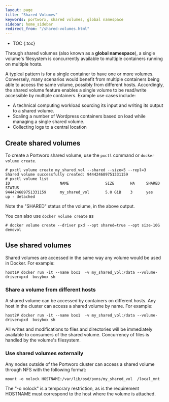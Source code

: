 ```yaml
---
layout: page
title: "Shared Volumes"
keywords: portworx, shared volumes, global namespace
sidebar: home_sidebar
redirect_from: "/shared-volumes.html"
---
```


* TOC
{:toc}

Through shared volumes (also known as a **global namespace**), a single volume's filesystem is concurrently available to multiple containers running on multiple hosts.

A typical pattern is for a single container to have one or more volumes. Conversely, many scenarios would benefit from multiple containers being able to access the same volume, possibly from different hosts. Accordingly, the shared volume feature enables a single volume to be read/write accessible by multiple containers. Example use cases include:

* A technical computing workload sourcing its input and writing its output to a shared volume.
* Scaling a number of Wordpress containers based on load while managing a single shared volume.
* Collecting logs to a central location

## Create shared volumes
To create a Portworx shared volume, use the `pxctl` command or `docker volume create`.

```
# pxctl volume create my_shared_vol --shared --size=5 --repl=3
Shared volume successfully created: 944424689751331159
# pxctl volume list
ID			            NAME		        SIZE	   HA	  SHARED	STATUS
944424689751331159	    my_shared_vol	    5.0 GiB	   3	  yes	    up - detached
```

Note the "SHARED" status of the volume, in the above output.

You can also use `docker volume create` as

```
# docker volume create --driver pxd --opt shared=true --opt size-10G demovol
```

## Use shared volumes
Shared volumes are accessed in the same way any  volume would be used in Docker. For example:

```
host1# docker run -it --name box1  -v my_shared_vol:/data --volume-driver=pxd  busybox sh
```

### Share a volume from different hosts
A shared volume can be accessed by containers on different hosts. Any host in the cluster can access a shared volume by name. For example:

```
host2# docker run -it --name box1  -v my_shared_vol:/data --volume-driver=pxd  busybox sh
```

All writes and modifications to files and directories will be immediately available to consumers of the shared volume. Concurrency of files is handled by the volume's filesystem.

### Use shared volumes externally
Any nodes outside of the Portworx cluster can access a shared volume through NFS with the following format:

```
mount -o nolock HOSTNAME:/var/lib/osd/pxns/my_shared_vol  /local_mnt
```

The "-o nolock" is a temporary restriction, as is the requirement HOSTNAME must correspond to the host where the volume is attached.
